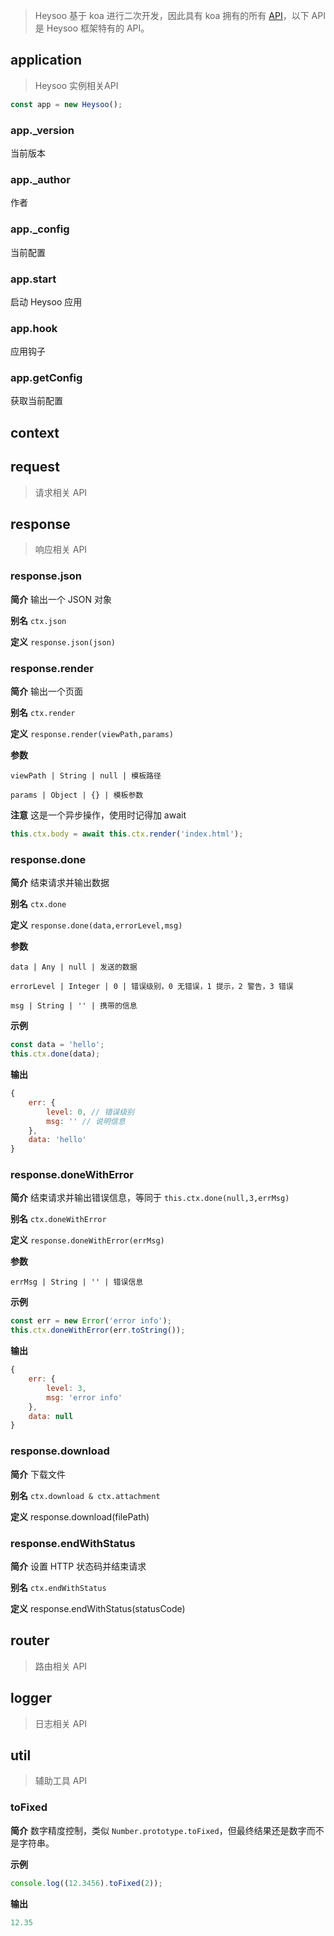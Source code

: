 > Heysoo 基于 koa 进行二次开发，因此具有 koa 拥有的所有 [API](http://koajs.com)，以下 API 是 Heysoo 框架特有的 API。

## application
> Heysoo 实例相关API

```js
const app = new Heysoo();
```

### app._version
当前版本

### app._author
作者

### app._config
当前配置

### app.start
启动 Heysoo 应用

### app.hook
应用钩子

### app.getConfig
获取当前配置

## context

## request
> 请求相关 API

## response
> 响应相关 API

### response.json
**简介** 输出一个 JSON 对象

**别名** `ctx.json`

**定义** `response.json(json)`


### response.render
**简介** 输出一个页面

**别名** `ctx.render`

**定义** `response.render(viewPath,params)`

**参数** 

`viewPath | String | null | 模板路径`

`params | Object | {} | 模板参数`

**注意** 这是一个异步操作，使用时记得加 await
```js
this.ctx.body = await this.ctx.render('index.html');
```

### response.done
**简介** 结束请求并输出数据

**别名** `ctx.done`

**定义** `response.done(data,errorLevel,msg)`

**参数** 

`data | Any | null | 发送的数据`

`errorLevel | Integer | 0 | 错误级别，0 无错误，1 提示，2 警告，3 错误`

`msg | String | '' | 携带的信息`

**示例** 

```js
const data = 'hello';
this.ctx.done(data);
```
**输出**
```js
{
	err: {
		level: 0, // 错误级别
		msg: '' // 说明信息
	},
	data: 'hello'
}
```

### response.doneWithError
**简介** 结束请求并输出错误信息，等同于 `this.ctx.done(null,3,errMsg)`

**别名** `ctx.doneWithError`

**定义** `response.doneWithError(errMsg)`

**参数** 

`errMsg | String | '' | 错误信息`

**示例** 
```js
const err = new Error('error info');
this.ctx.doneWithError(err.toString());
```
**输出**
```js
{
	err: {
		level: 3,
		msg: 'error info'
	},
	data: null
}
```

### response.download
**简介** 下载文件

**别名** `ctx.download & ctx.attachment`

**定义** response.download(filePath)

### response.endWithStatus
**简介** 设置 HTTP 状态码并结束请求

**别名** `ctx.endWithStatus`

**定义** response.endWithStatus(statusCode)


## router
> 路由相关 API

## logger
> 日志相关 API

## util
> 辅助工具 API

### toFixed
**简介** 数字精度控制，类似 `Number.prototype.toFixed`，但最终结果还是数字而不是字符串。

**示例** 
```js
console.log((12.3456).toFixed(2));
```
**输出**
```js
12.35
```